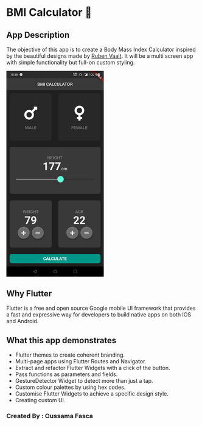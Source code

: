 # BMI Calculator 💪

## App Description

The objective of this app is to create a Body Mass Index Calculator inspired by the beautiful designs made by [Ruben Vaalt](https://dribbble.com/shots/4585382-Simple-BMI-Calculator). It will be a multi screen app with simple functionality but full-on custom styling. 

<img src="https://github.com/OussamaFasca/flutter_bmi_calculator/blob/master/bmi.png" alt="BMI Image" width="256"/>

## Why Flutter

Flutter is a free and open source Google mobile UI framework that provides a fast and expressive way for developers to build native apps on both IOS and Android.


## What this app demonstrates

- Flutter themes to create coherent branding. 
- Multi-page apps using Flutter Routes and Navigator.
- Extract and refactor Flutter Widgets with a click of the button. 
- Pass functions as parameters and fields.
- GestureDetector Widget to detect more than just a tap.
- Custom colour palettes by using hex codes.
- Customise Flutter Widgets to achieve a specific design style.
- Creating custom UI.

### Created By : Oussama Fasca
